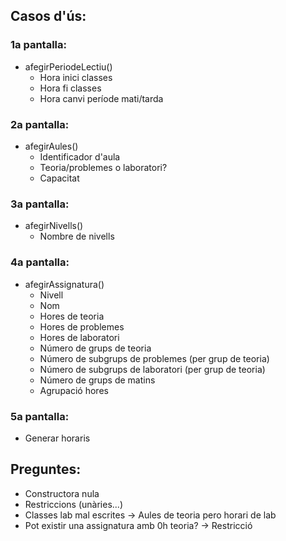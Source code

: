 
## Casos d'ús:

### 1a pantalla:
- afegirPeriodeLectiu()
    - Hora inici classes
    - Hora fi classes
    - Hora canvi període mati/tarda

### 2a pantalla:

- afegirAules()
    - Identificador d'aula
    - Teoria/problemes o laboratori?
    - Capacitat

### 3a pantalla:

- afegirNivells()
    - Nombre de nivells

### 4a pantalla:

- afegirAssignatura()
    - Nivell
    - Nom
    - Hores de teoria
    - Hores de problemes
    - Hores de laboratori
    - Número de grups de teoria
    - Número de subgrups de problemes (per grup de teoria)
    - Número de subgrups de laboratori (per grup de teoria)
    - Número de grups de matins
    - Agrupació hores

### 5a pantalla:
- Generar horaris

## Preguntes:
- Constructora nula
- Restriccions (unàries...)
- Classes lab mal escrites -> Aules de teoria pero horari de lab
- Pot existir una assignatura amb 0h teoria? -> Restricció
